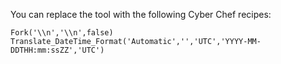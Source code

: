 You can replace the tool with the following Cyber Chef recipes:

`````
Fork('\\n','\\n',false)
Translate_DateTime_Format('Automatic','','UTC','YYYY-MM-DDTHH:mm:ssZZ','UTC')
`````
